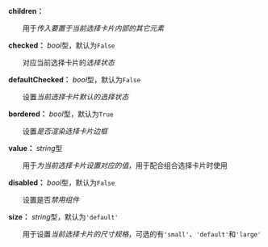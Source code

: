 **children：** 

　　用于*传入要置于当前选择卡片内部的其它元素*

**checked：** *bool*型，默认为`False`

　　对应当前选择卡片的*选择状态*

**defaultChecked：** *bool*型，默认为`False`

　　设置*当前选择卡片默认的选择状态*

**bordered：** *bool*型，默认为`True`

　　设置*是否渲染选择卡片边框*

**value：** *string*型

　　用于*为当前选择卡片设置对应的值*，用于配合组合选择卡片时使用

**disabled：** *bool*型，默认为`False`

　　设置是否*禁用组件*

**size：** *string*型，默认为`'default'`

　　用于设置*当前选择卡片的尺寸规格*，可选的有`'small'`、`'default'`和`'large'`